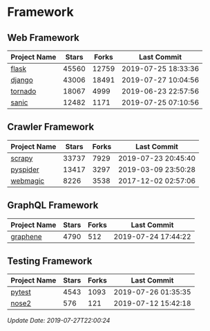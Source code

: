 # Framework

## Web Framework

| Project Name | Stars | Forks | Last Commit |
| ------------ | ----- | ----- | ----------- |
| [flask](https://github.com/pallets/flask) | 45560 | 12759 | 2019-07-25 18:33:36 |
| [django](https://github.com/django/django) | 43006 | 18491 | 2019-07-27 10:04:56 |
| [tornado](https://github.com/tornadoweb/tornado) | 18067 | 4999 | 2019-06-23 22:57:56 |
| [sanic](https://github.com/huge-success/sanic) | 12482 | 1171 | 2019-07-25 07:10:56 |

## Crawler Framework

| Project Name | Stars | Forks | Last Commit |
| ------------ | ----- | ----- | ----------- |
| [scrapy](https://github.com/scrapy/scrapy) | 33737 | 7929 | 2019-07-23 20:45:40 |
| [pyspider](https://github.com/binux/pyspider) | 13417 | 3297 | 2019-03-09 23:50:28 |
| [webmagic](https://github.com/code4craft/webmagic) | 8226 | 3538 | 2017-12-02 02:57:06 |

## GraphQL Framework

| Project Name | Stars | Forks | Last Commit |
| ------------ | ----- | ----- | ----------- |
| [graphene](https://github.com/graphql-python/graphene) | 4790 | 512 | 2019-07-24 17:44:22 |

## Testing Framework

| Project Name | Stars | Forks | Last Commit |
| ------------ | ----- | ----- | ----------- |
| [pytest](https://github.com/pytest-dev/pytest) | 4543 | 1093 | 2019-07-26 01:35:35 |
| [nose2](https://github.com/nose-devs/nose2) | 576 | 121 | 2019-07-12 15:42:18 |

*Update Date: 2019-07-27T22:00:24*